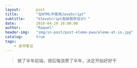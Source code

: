 ```yaml
---
layout:       post
title:        "在HTML中使用JavaScript"
subtitle:     "《JavaScript高级程序设计》"
date:         2018-04-10 16:00:00
author:       "Raquel"
header-img:   "img/in-post/post-eleme-pwa/eleme-at-io.jpg"
catalog:      true
tags:
    - 读书笔记
---
```


>做了半年前端，很后悔浪费了半年，决定开始好好干

###  <script> 元素

包含在 <script> 内部的JavaScript代码被从上到下依次解释，在解释完成前，页面中的其余内容不会被浏览器加载或者显示。

**async**：立即下载脚本，但不应妨碍页面中其他操作，只对外部文件有效。不保证执行顺序。

**defer**：脚本可以延迟到文档完全被解析和显示之后再执行，只对外部文件有效。相当于立即下载，但延迟执行。

**外部资源** 建议将 <script> 标签尽量放到body底部（浏览器在遇到 <body> 标签才开始出现内容）。IE 8， Firefox 3.5， Safari 4和Chrome 2都允许并行下载JavaScript文件，这样在下载外部资源时不会阻塞其他 <script> 标签。
